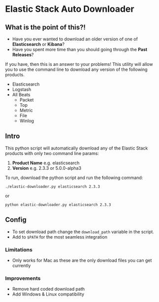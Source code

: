 # Elastic Stack Auto Downloader

## What is the point of this?!

- Have you ever wanted to download an older version of one of **Elasticsearch** or **Kibana**?
- Have you spent more time than you should going through the **Past Releases**?

If you have, then this is an answer to your problems! This utility will allow you to use the command line to download any version of the following products.

- Elasticsearch
- Logstash
- All Beats
  - Packet
  - Top
  - Metric
  - File
  - Winlog

## Intro
This python script will automatically download any of the Elastic Stack products with only two command line params:

1. **Product Name** e.g. elasticsearch
2. **Version** e.g. 2.3.3 or 5.0.0-alpha3

To run, download the python script and run the following command:

`./elastic-downloader.py elasticsearch 2.3.3`

or

`python elastic-downloader.py elasticsearch 2.3.3`

## Config

- To set download path change the `download_path` variable in the script.
- Add to `$PATH` for the most seamless integration

### Limitations

- Only works for Mac as these are the only download files you can get currently

### Improvements

- Remove hard coded download path
- Add Windows & Linux compatibility

